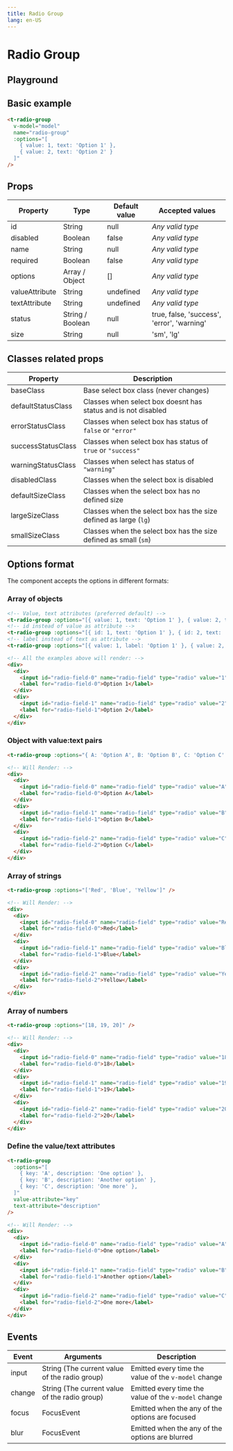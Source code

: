```yaml
---
title: Radio Group
lang: en-US
---
```


# Radio Group

## Playground

<radio-group-field />

## Basic example

```html
<t-radio-group
  v-model="model"
  name="radio-group"
  :options="[
    { value: 1, text: 'Option 1' },
    { value: 2, text: 'Option 2' }
  ]"
/>
```

## Props

| Property    | Type        | Default value | Accepted values |
|---      |---        |---      |---      |
| id      | String      | null      | _Any valid type_ |
| disabled    | Boolean     | false     | _Any valid type_ |
| name      | String      | null      | _Any valid type_ |
| required    | Boolean     | false     | _Any valid type_ |
| options   | Array / Object  | []      | _Any valid type_ |
| valueAttribute   | String  | undefined      | _Any valid type_ |
| textAttribute   | String  | undefined      | _Any valid type_ |
| status        | String / Boolean  | null        | true, false, 'success', 'error', 'warning' |
| size        | String          | null        | 'sm', 'lg' |

## Classes related props

| Property        | Description                                                         |
|---                    |---                                                            |
| baseClass             | Base select box class (never changes)                      |
| defaultStatusClass    | Classes when select box doesnt has status and is not disabled |
| errorStatusClass      | Classes when select box has status of `false` or `"error"`    |
| successStatusClass    | Classes when select box has status of `true` or `"success"`   |
| warningStatusClass    | Classes when select has status of `"warning"`                 |
| disabledClass         | Classes when the select box is disabled                       |
| defaultSizeClass      | Classes when the select box has no defined size               |
| largeSizeClass        | Classes when the select box has the size defined as large (`lg`)  |
| smallSizeClass        | Classes when the select box has the size defined as small (`sm`)  |

## Options format

The component accepts the options in different formats:

### Array of objects

```html
<!-- Value, text attributes (preferred default) -->
<t-radio-group :options="[{ value: 1, text: 'Option 1' }, { value: 2, text: 'Option 2' }]" />
<!-- id instead of value as attribute -->
<t-radio-group :options="[{ id: 1, text: 'Option 1' }, { id: 2, text: 'Option 2' }]" />
<!-- label instead of text as attribute -->
<t-radio-group :options="[{ value: 1, label: 'Option 1' }, { value: 2, label: 'Option 2' }]" />

<!-- All the examples above will render: -->
<div>
  <div>
    <input id="radio-field-0" name="radio-field" type="radio" value="1">
    <label for="radio-field-0">Option 1</label>
  </div>
  <div>
    <input id="radio-field-1" name="radio-field" type="radio" value="2">
    <label for="radio-field-1">Option 2</label>
  </div>
</div>
```

### Object with value:text pairs
```html
<t-radio-group :options="{ A: 'Option A', B: 'Option B', C: 'Option C' }" />

<!-- Will Render: -->
<div>
  <div>
    <input id="radio-field-0" name="radio-field" type="radio" value="A">
    <label for="radio-field-0">Option A</label>
  </div>
  <div>
    <input id="radio-field-1" name="radio-field" type="radio" value="B">
    <label for="radio-field-1">Option B</label>
  </div>
  <div>
    <input id="radio-field-2" name="radio-field" type="radio" value="C">
    <label for="radio-field-2">Option C</label>
  </div>
</div>
```

### Array of strings
```html
<t-radio-group :options="['Red', 'Blue', 'Yellow']" />

<!-- Will Render: -->
<div>
  <div>
    <input id="radio-field-0" name="radio-field" type="radio" value="Red">
    <label for="radio-field-0">Red</label>
  </div>
  <div>
    <input id="radio-field-1" name="radio-field" type="radio" value="Blue">
    <label for="radio-field-1">Blue</label>
  </div>
  <div>
    <input id="radio-field-2" name="radio-field" type="radio" value="Yellow">
    <label for="radio-field-2">Yellow</label>
  </div>
</div>
```
### Array of numbers
```html
<t-radio-group :options="[18, 19, 20]" />

<!-- Will Render: -->
<div>
  <div>
    <input id="radio-field-0" name="radio-field" type="radio" value="18">
    <label for="radio-field-0">18</label>
  </div>
  <div>
    <input id="radio-field-1" name="radio-field" type="radio" value="19">
    <label for="radio-field-1">19</label>
  </div>
  <div>
    <input id="radio-field-2" name="radio-field" type="radio" value="20">
    <label for="radio-field-2">20</label>
  </div>
</div>
```

### Define the value/text attributes
```html
<t-radio-group
  :options="[
    { key: 'A', description: 'One option' },
    { key: 'B', description: 'Another option' },
    { key: 'C', description: 'One more' },
  ]"
  value-attribute="key"
  text-attribute="description"
/>

<!-- Will Render: -->
<div>
  <div>
    <input id="radio-field-0" name="radio-field" type="radio" value="A">
    <label for="radio-field-0">One option</label>
  </div>
  <div>
    <input id="radio-field-1" name="radio-field" type="radio" value="B">
    <label for="radio-field-1">Another option</label>
  </div>
  <div>
    <input id="radio-field-2" name="radio-field" type="radio" value="C">
    <label for="radio-field-2">One more</label>
  </div>
</div>
```

## Events

| Event   | Arguments                   | Description   |
|---    |---                      |---      |
| input   | String (The current value of the radio group)  | Emitted every time the value of the `v-model` change |
| change  | String (The current value of the radio group)  | Emitted every time the value of the `v-model` change |
| focus   | FocusEvent                  | Emitted when the any of the options are focused  |
| blur    | FocusEvent                  | Emitted when the any of the options are blurred  |